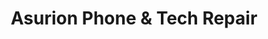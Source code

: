 ---
title: "Asurion Phone & Tech Repair"
url: /concord/asurion-phone-and-tech-repair/
shop: mobile phone
---